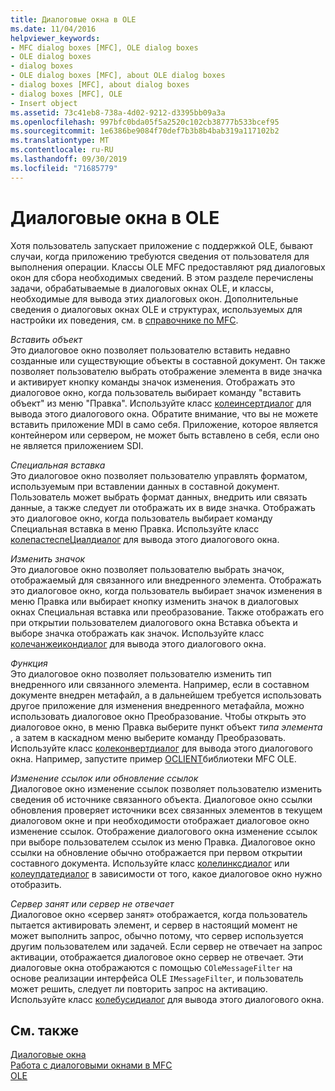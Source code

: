 ```yaml
---
title: Диалоговые окна в OLE
ms.date: 11/04/2016
helpviewer_keywords:
- MFC dialog boxes [MFC], OLE dialog boxes
- OLE dialog boxes
- dialog boxes
- OLE dialog boxes [MFC], about OLE dialog boxes
- dialog boxes [MFC], about dialog boxes
- dialog boxes [MFC], OLE
- Insert object
ms.assetid: 73c41eb8-738a-4d02-9212-d3395bb09a3a
ms.openlocfilehash: 997bfc0bda05f5a2520c102cb38777b533bcef95
ms.sourcegitcommit: 1e6386be9084f70def7b3b8b4bab319a117102b2
ms.translationtype: MT
ms.contentlocale: ru-RU
ms.lasthandoff: 09/30/2019
ms.locfileid: "71685779"
---
```

# <a name="dialog-boxes-in-ole"></a>Диалоговые окна в OLE

Хотя пользователь запускает приложение с поддержкой OLE, бывают случаи, когда приложению требуются сведения от пользователя для выполнения операции. Классы OLE MFC предоставляют ряд диалоговых окон для сбора необходимых сведений. В этом разделе перечислены задачи, обрабатываемые в диалоговых окнах OLE, и классы, необходимые для вывода этих диалоговых окон. Дополнительные сведения о диалоговых окнах OLE и структурах, используемых для настройки их поведения, см. в [справочнике по MFC](../mfc/mfc-desktop-applications.md).

*Вставить объект*<br/>
Это диалоговое окно позволяет пользователю вставить недавно созданные или существующие объекты в составной документ. Он также позволяет пользователю выбрать отображение элемента в виде значка и активирует кнопку команды значок изменения. Отображать это диалоговое окно, когда пользователь выбирает команду "вставить объект" из меню "Правка". Используйте класс [колеинсертдиалог](../mfc/reference/coleinsertdialog-class.md) для вывода этого диалогового окна. Обратите внимание, что вы не можете вставить приложение MDI в само себя. Приложение, которое является контейнером или сервером, не может быть вставлено в себя, если оно не является приложением SDI.

*Специальная вставка*<br/>
Это диалоговое окно позволяет пользователю управлять форматом, используемым при вставлении данных в составной документ. Пользователь может выбрать формат данных, внедрить или связать данные, а также следует ли отображать их в виде значка. Отображать это диалоговое окно, когда пользователь выбирает команду Специальная вставка в меню Правка. Используйте класс [колепастеспеЦиалдиалог](../mfc/reference/colepastespecialdialog-class.md) для вывода этого диалогового окна.

*Изменить значок*<br/>
Это диалоговое окно позволяет пользователю выбрать значок, отображаемый для связанного или внедренного элемента. Отображать это диалоговое окно, когда пользователь выбирает значок изменения в меню Правка или выбирает кнопку изменить значок в диалоговых окнах Специальная вставка или преобразование. Также отображать его при открытии пользователем диалогового окна Вставка объекта и выборе значка отображать как значок. Используйте класс [колечанжеикондиалог](../mfc/reference/colechangeicondialog-class.md) для вывода этого диалогового окна.

*Функция*<br/>
Это диалоговое окно позволяет пользователю изменить тип внедренного или связанного элемента. Например, если в составном документе внедрен метафайл, а в дальнейшем требуется использовать другое приложение для изменения внедренного метафайла, можно использовать диалоговое окно Преобразование. Чтобы открыть это диалоговое окно, в меню Правка выберите пункт объект *типа элемента* , а затем в каскадном меню выберите команду Преобразовать. Используйте класс [колеконвертдиалог](../mfc/reference/coleconvertdialog-class.md) для вывода этого диалогового окна. Например, запустите пример [OCLIENT](../overview/visual-cpp-samples.md)библиотеки MFC OLE.

*Изменение ссылок или обновление ссылок*<br/>
Диалоговое окно изменение ссылок позволяет пользователю изменить сведения об источнике связанного объекта. Диалоговое окно ссылки обновления проверяет источники всех связанных элементов в текущем диалоговом окне и при необходимости отображает диалоговое окно изменение ссылок. Отображение диалогового окна изменение ссылок при выборе пользователем ссылок из меню Правка. Диалоговое окно ссылки на обновление обычно отображается при первом открытии составного документа. Используйте класс [колелинксдиалог](../mfc/reference/colelinksdialog-class.md) или [колеупдатедиалог](../mfc/reference/coleupdatedialog-class.md) в зависимости от того, какое диалоговое окно нужно отобразить.

*Сервер занят или сервер не отвечает*<br/>
Диалоговое окно «сервер занят» отображается, когда пользователь пытается активировать элемент, и сервер в настоящий момент не может выполнить запрос, обычно потому, что сервер используется другим пользователем или задачей. Если сервер не отвечает на запрос активации, отображается диалоговое окно сервер не отвечает. Эти диалоговые окна отображаются с помощью `COleMessageFilter` на основе реализации интерфейса OLE `IMessageFilter`, и пользователь может решить, следует ли повторить запрос на активацию. Используйте класс [колебусидиалог](../mfc/reference/colebusydialog-class.md) для вывода этого диалогового окна.

## <a name="see-also"></a>См. также

[Диалоговые окна](../mfc/dialog-boxes.md)<br/>
[Работа с диалоговыми окнами в MFC](../mfc/life-cycle-of-a-dialog-box.md)<br/>
[OLE](../mfc/ole-in-mfc.md)
